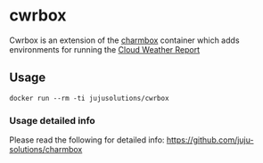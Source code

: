 # cwrbox

Cwrbox is an extension of the [charmbox](https://github.com/juju-solutions/charmbox) container which adds environments 
for running the [Cloud Weather Report](https://github.com/juju-solutions/cloud-weather-report)

## Usage
   `docker run --rm -ti jujusolutions/cwrbox`

### Usage detailed info
Please read the following for detailed info:
https://github.com/juju-solutions/charmbox
